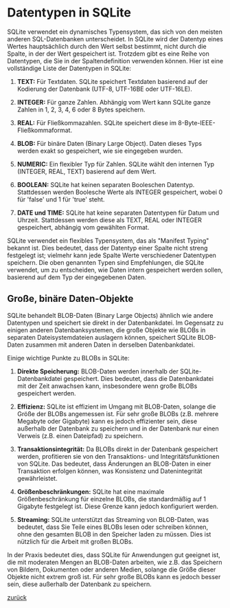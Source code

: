 # Datentypen in SQLite

SQLite verwendet ein dynamisches Typensystem, das sich von den meisten anderen SQL-Datenbanken unterscheidet. In SQLite
wird der Datentyp eines Wertes hauptsächlich durch den Wert selbst bestimmt, nicht durch die Spalte, in der der Wert
gespeichert ist. Trotzdem gibt es eine Reihe von Datentypen, die Sie in der Spaltendefinition verwenden können. Hier ist
eine vollständige Liste der Datentypen in SQLite:

1. **TEXT:** Für Textdaten. SQLite speichert Textdaten basierend auf der Kodierung der Datenbank (UTF-8, UTF-16BE oder
   UTF-16LE).

2. **INTEGER:** Für ganze Zahlen. Abhängig vom Wert kann SQLite ganze Zahlen in 1, 2, 3, 4, 6 oder 8 Bytes speichern.

3. **REAL:** Für Fließkommazahlen. SQLite speichert diese im 8-Byte-IEEE-Fließkommaformat.

4. **BLOB:** Für binäre Daten (Binary Large Object). Daten dieses Typs werden exakt so gespeichert, wie sie eingegeben
   wurden.

5. **NUMERIC:** Ein flexibler Typ für Zahlen. SQLite wählt den internen Typ (INTEGER, REAL, TEXT) basierend auf dem
   Wert.

6. **BOOLEAN:** SQLite hat keinen separaten Booleschen Datentyp. Stattdessen werden Boolesche Werte als INTEGER
   gespeichert, wobei 0 für 'false' und 1 für 'true' steht.

7. **DATE und TIME:** SQLite hat keine separaten Datentypen für Datum und Uhrzeit. Stattdessen werden diese als TEXT,
   REAL oder INTEGER gespeichert, abhängig vom gewählten Format.

SQLite verwendet ein flexibles Typensystem, das als "Manifest Typing" bekannt ist. Dies bedeutet, dass der Datentyp
einer Spalte nicht streng festgelegt ist; vielmehr kann jede Spalte Werte verschiedener Datentypen speichern. Die oben
genannten Typen sind Empfehlungen, die SQLite verwendet, um zu entscheiden, wie Daten intern gespeichert werden sollen,
basierend auf dem Typ der eingegebenen Daten.

## Große, binäre Daten-Objekte

SQLite behandelt BLOB-Daten (Binary Large Objects) ähnlich wie andere Datentypen und speichert sie direkt in der
Datenbankdatei. Im Gegensatz zu einigen anderen Datenbanksystemen, die große Objekte wie BLOBs in separaten
Dateisystemdateien auslagern können, speichert SQLite BLOB-Daten zusammen mit anderen Daten in derselben Datenbankdatei.

Einige wichtige Punkte zu BLOBs in SQLite:

1. **Direkte Speicherung:** BLOB-Daten werden innerhalb der SQLite-Datenbankdatei gespeichert. Dies bedeutet, dass die
   Datenbankdatei mit der Zeit anwachsen kann, insbesondere wenn große BLOBs gespeichert werden.

2. **Effizienz:** SQLite ist effizient im Umgang mit BLOB-Daten, solange die Größe der BLOBs angemessen ist. Für sehr
   große BLOBs (z.B. mehrere Megabyte oder Gigabyte) kann es jedoch effizienter sein, diese außerhalb der Datenbank zu
   speichern und in der Datenbank nur einen Verweis (z.B. einen Dateipfad) zu speichern.

3. **Transaktionsintegrität:** Da BLOBs direkt in der Datenbank gespeichert werden, profitieren sie von den
   Transaktions- und Integritätsfunktionen von SQLite. Das bedeutet, dass Änderungen an BLOB-Daten in einer Transaktion
   erfolgen können, was Konsistenz und Datenintegrität gewährleistet.

4. **Größenbeschränkungen:** SQLite hat eine maximale Größenbeschränkung für einzelne BLOBs, die standardmäßig auf 1
   Gigabyte festgelegt ist. Diese Grenze kann jedoch konfiguriert werden.

5. **Streaming:** SQLite unterstützt das Streaming von BLOB-Daten, was bedeutet, dass Sie Teile eines BLOBs lesen oder
   schreiben können, ohne den gesamten BLOB in den Speicher laden zu müssen. Dies ist nützlich für die Arbeit mit großen
   BLOBs.

In der Praxis bedeutet dies, dass SQLite für Anwendungen gut geeignet ist, die mit moderaten Mengen an BLOB-Daten
arbeiten, wie z.B. das Speichern von Bildern, Dokumenten oder anderen Medien, solange die Größe dieser Objekte nicht
extrem groß ist. Für sehr große BLOBs kann es jedoch besser sein, diese außerhalb der Datenbank zu speichern.

[zurück](datenbanken.md)
